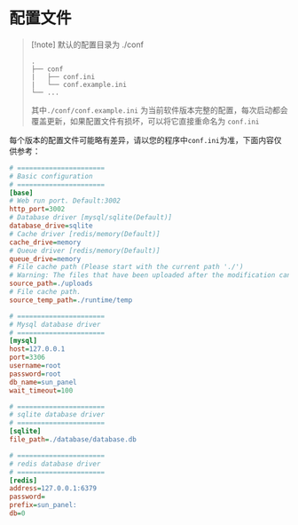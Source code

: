 # 配置文件

> [!note] 默认的配置目录为 ./conf
> ```
> .
> ├── conf
> |   ├── conf.ini
> |   └── conf.example.ini
> └── ...
> ```
> 其中`./conf/conf.example.ini` 为当前软件版本完整的配置，每次启动都会覆盖更新，如果配置文件有损坏，可以将它直接重命名为 `conf.ini`

每个版本的配置文件可能略有差异，请以您的程序中`conf.ini`为准，下面内容仅供参考：
```ini
# ======================
# Basic configuration
# ======================
[base]
# Web run port. Default:3002
http_port=3002
# Database driver [mysql/sqlite(Default)]
database_drive=sqlite
# Cache driver [redis/memory(Default)]
cache_drive=memory
# Queue driver [redis/memory(Default)]
queue_drive=memory
# File cache path (Please start with the current path './')
# Warning: The files that have been uploaded after the modification cannot be accessed
source_path=./uploads
# File cache path.
source_temp_path=./runtime/temp

# ======================
# Mysql database driver
# ======================
[mysql]
host=127.0.0.1
port=3306
username=root
password=root
db_name=sun_panel
wait_timeout=100

# ======================
# sqlite database driver
# ======================
[sqlite]
file_path=./database/database.db

# ======================
# redis database driver
# ======================
[redis]
address=127.0.0.1:6379
password=
prefix=sun_panel:
db=0
```